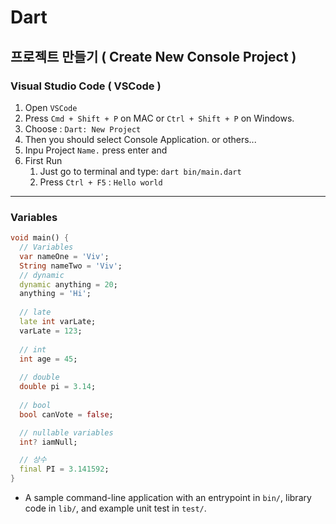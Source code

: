 # Dart

## 프로젝트 만들기 ( Create New Console Project )

### Visual Studio Code ( VSCode )  

1. Open `VSCode`
2. Press `Cmd + Shift + P` on MAC or `Ctrl + Shift + P` on Windows.
3. Choose : `Dart: New Project`
4. Then you should select Console Application. or others...
5. Inpu Project `Name.` press enter and
6. First Run
   1. Just go to terminal and type: `dart bin/main.dart`
   2. Press `Ctrl + F5` :  `Hello world`

---

### Variables

```dart
void main() {
  // Variables
  var nameOne = 'Viv';
  String nameTwo = 'Viv';
  // dynamic
  dynamic anything = 20;
  anything = 'Hi';
  
  // late
  late int varLate;
  varLate = 123;
  
  // int
  int age = 45;
  
  // double
  double pi = 3.14;
  
  // bool
  bool canVote = false;

  // nullable variables
  int? iamNull;

  // 상수
  final PI = 3.141592;
}
```

- A sample command-line application with an entrypoint in `bin/`, library code in `lib/`, and example unit test in `test/`.  
